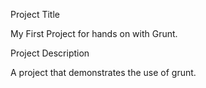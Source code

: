 Project Title 

My First Project for hands on with Grunt. 

  

Project Description 

A project that demonstrates the use of grunt. 